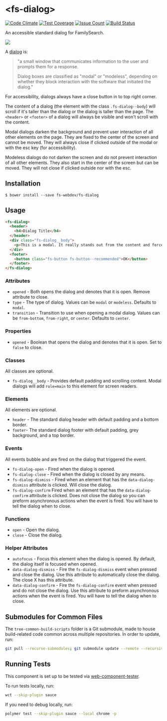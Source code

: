 # \<fs-dialog\>

[![Code Climate](https://codeclimate.com/repos/59f368e2098d8e028b000022/badges/0bc25c442f3c57feddae/gpa.svg)](https://codeclimate.com/repos/59f368e2098d8e028b000022/feed) [![Test Coverage](https://codeclimate.com/repos/59f368e2098d8e028b000022/badges/0bc25c442f3c57feddae/coverage.svg)](https://codeclimate.com/repos/59f368e2098d8e028b000022/coverage) [![Issue Count](https://codeclimate.com/repos/59f368e2098d8e028b000022/badges/0bc25c442f3c57feddae/issue_count.svg)](https://codeclimate.com/repos/59f368e2098d8e028b000022/feed) [![Build Status](https://travis-ci.org/fs-webdev/fs-dialog.svg?branch=master)](https://travis-ci.org/fs-webdev/fs-dialog)

An accessible standard dialog for FamilySearch.

![](/../screenshots/modal.png?raw=true)

A [dialog](https://en.wikipedia.org/wiki/Dialog_box) is:

> "a small window that communicates information to the user and prompts them for a response.
>
> Dialog boxes are classified as "modal" or "modeless", depending on whether they block interaction with the software that initiated the dialog."

For accessibility, dialogs always have a close button in to top right corner.

The content of a dialog (the element with the class `.fs-dialog--body`) will scroll if it's taller than the dialog or the dialog is taller than the page. The `<header>` or `<footer>` of a dialog will always be visible and won't scroll with the content.

Modal dialogs darken the background and prevent user interaction of all other elements on the page. They are fixed to the center of the screen and cannot be moved. They will always close if clicked outside of the modal or with the <cmd>esc</cmd> key (for accessibility).

Modeless dialogs do not darken the screen and do not prevent interaction of all other elements. They also start in the center of the screen but can be moved. They will not close if clicked outside nor with the <cmd>esc</cmd>.

## Installation

```
$ bower install --save fs-webdev/fs-dialog
```

## Usage

```html
<fs-dialog>
  <header>
    <h4>Dialog Title</h4>
  </header>
  <div class="fs-dialog__body">
    <p>This is a modal. It really stands out from the content and forces the user to perform an action before they can continue.</p>
  </div>
  <footer>
    <button class="fs-button fs-button--recommended">OK</button>
  </footer>
</fs-dialog>
```

### Attributes

* `opened` - Both opens the dialog and denotes that it is open. Remove attribute to close.
* `type` - The type of dialog. Values can be `modal` or `modeless`. Defaults to `modal`.
* `transition` - Transition to use when opening a modal dialog. Values can be `from-bottom`, `from-right`, or `center`. Defaults to `center`.

### Properties

* `opened` - Boolean that opens the dialog and denotes that it is open. Set to `false` to close.

### Classes

All classes are optional.

* `fs-dialog__body` - Provides default padding and scrolling content. Modal dialogs will add `role=main` to this element for screen readers.

### Elements

All elements are optional.

* `header` - The standard dialog header with default padding and a bottom border.
* `footer`- The standard dialog footer with default padding, grey background, and a top border.

### Events

All events bubble and are fired on the dialog that triggered the event.

* `fs-dialog-open` - Fired when the dialog is opened.
* `fs-dialog-close` - Fired when the dialog is closed by any means.
* `fs-dialog-dismiss` - Fired when an element that has the `data-dialog-dismiss` attribute is clicked. Will close the dialog.
* `fs-dialog-confirm` Fired when an element that has the `data-dialog-confirm` attribute is clicked. Does not close the dialog so you can preform asynchronous actions when the event is fired. You will have to tell the dialog when to close.

### Functions

* `open` - Open the dialog.
* `close` - Close the dialog.

### Helper Attributes

* `autofocus` - Focus this element when the dialog is opened. By default, the dialog itself is focused when opened.
* `data-dialog-dismiss` - Fire the `fs-dialog-dismiss` event when pressed and close the dialog. Use this attribute to automatically close the dialog. The close X has this attribute.
* `data-dialog-confirm` - Fire the `fs-dialog-confirm` event when pressed and do not close the dialog. Use this attribute to preform asynchronous actions when the event is fired. You will have to tell the dialog when to close.

## Submodules for Common Files

The `tree-common-build-scripts` folder is a Git submodule, made to house build-related code common across multiple repositories. In order to update, run:

```bash
git pull --recurse-submodules; git submodule update --remote --recursive
```

## Running Tests

This component is set up to be tested via [web-component-tester](https://github.com/Polymer/web-component-tester).

To run tests locally, run:

```bash
wct --skip-plugin sauce
```

If you need to debug locally, run:

```bash
polymer test --skip-plugin sauce --local chrome -p
```
